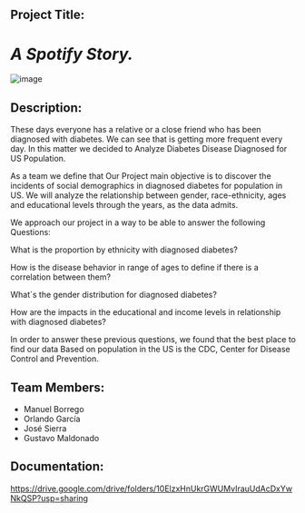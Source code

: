 ## Project Title:
# _A Spotify Story._

![image](https://www.zdnet.com/a/hub/i/2021/02/02/f5d66b1e-6228-4373-a347-a327de7ab4a3/spotify-korea.jpg)

## Description:

These days everyone has a relative or a close friend who has been diagnosed with diabetes. We can see that is getting more frequent every day. In this matter we decided to Analyze Diabetes Disease Diagnosed for US Population.

As a team we define that Our Project main objective is to discover the incidents of social demographics in diagnosed diabetes for population in US. We will analyze the relationship between gender, race-ethnicity, ages and educational levels through the years, as the data admits.

We approach our project in a way to be able to answer the following Questions:

What is the proportion by ethnicity with diagnosed diabetes?

How is the disease behavior in range of ages to define if there is a correlation between them?

What´s the gender distribution for diagnosed diabetes?

How are the impacts in the educational and income levels in relationship with diagnosed diabetes?

In order to answer these previous questions, we found that the best place to find our data Based on population in the US is the CDC, Center for Disease Control and Prevention.


## Team Members:

 - Manuel Borrego 
 - Orlando García
 - José Sierra
 - Gustavo Maldonado

## Documentation: ##

https://drive.google.com/drive/folders/10ElzxHnUkrGWUMvIrauUdAcDxYwNkQSP?usp=sharing
